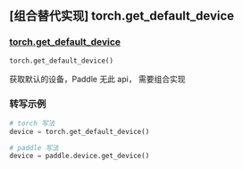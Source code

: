 ## [组合替代实现] torch.get_default_device

### [torch.get_default_device](https://pytorch.org/docs/stable/generated/torch.get_default_device.html)
```python
torch.get_default_device()
```

获取默认的设备，Paddle 无此 api， 需要组合实现

### 转写示例
```python
# torch 写法
device = torch.get_default_device()

# paddle 写法
device = paddle.device.get_device()
```
